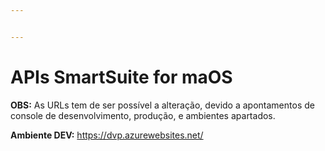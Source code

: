 ```yaml
---


---
```


<h1 id="apis-smartsuite-for-maos">APIs SmartSuite for maOS</h1>
<p><strong>OBS:</strong> As URLs tem de ser possível a alteração, devido a apontamentos de console de desenvolvimento, produção, e ambientes apartados.</p>
<p><strong>Ambiente DEV:</strong> <a href="https://dvp.azurewebsites.net/">https://dvp.azurewebsites.net/</a></p>

